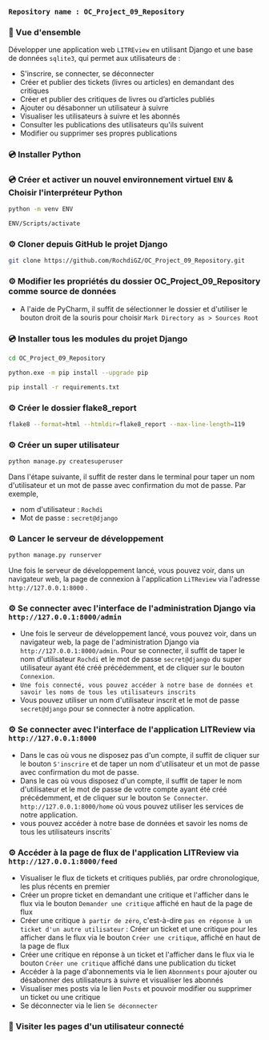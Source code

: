 ### `Repository name : OC_Project_09_Repository`
### 📖 Vue d'ensemble
Développer une application web `LITREview` en utilisant Django et une base de données `sqlite3`, 
qui permet aux utilisateurs de :
- S'inscrire, se connecter, se déconnecter
- Créer et publier des tickets (livres ou articles) en demandant des critiques
- Créer et publier des critiques de livres ou d’articles publiés
- Ajouter ou désabonner un utilisateur à suivre
- Visualiser les utilisateurs à suivre et les abonnés
- Consulter les publications des utilisateurs qu'ils suivent
- Modifier ou supprimer ses propres publications
### 💿 Installer Python
### 💿 Créer et activer un nouvel environnement virtuel `ENV` & Choisir l'interpréteur Python
```bash
python -m venv ENV
```
```bash
ENV/Scripts/activate
```
### ⚙️ Cloner depuis GitHub le projet Django
```bash
git clone https://github.com/RochdiGZ/OC_Project_09_Repository.git
```
### ⚙️ Modifier les propriétés du dossier OC_Project_09_Repository comme source de données
-  A l'aide de PyCharm, il suffit de sélectionner le dossier et d'utiliser le bouton droit de la souris pour choisir 
`Mark Directory as > Sources Root`
### 💿 Installer tous les modules du projet Django
```bash
cd OC_Project_09_Repository
```
```bash
python.exe -m pip install --upgrade pip
``` 
```bash
pip install -r requirements.txt
```
### ⚙️ Créer le dossier flake8_report
```bash
flake8 --format=html --htmldir=flake8_report --max-line-length=119
```
### ⚙️ Créer un super utilisateur
```bash
python manage.py createsuperuser
``` 
Dans l'étape suivante, il suffit de rester dans le terminal pour taper un nom d'utilisateur et un mot de passe 
avec confirmation du mot de passe. Par exemple,
- nom d'utilisateur : `Rochdi`
- Mot de passe : `secret@django`
### ⚙️ Lancer le serveur de développement
```bash
python manage.py runserver
``` 
Une fois le serveur de développement lancé, vous pouvez voir, dans un navigateur web, la page de connexion à 
l'application `LiTReview` via l'adresse `http://127.0.0.1:8000` .
### ⚙️ Se connecter avec l'interface de l'administration Django via `http://127.0.0.1:8000/admin`
- Une fois le serveur de développement lancé, vous pouvez voir, dans un navigateur web, la page de l'administration 
Django via `http://127.0.0.1:8000/admin`. Pour se connecter, il suffit de taper le nom d'utilisateur `Rochdi` et 
le mot de passe `secret@django` du super utilisateur ayant été créé précédemment, et de cliquer sur le bouton 
`Connexion`.
- `Une fois connecté, vous pouvez accéder à notre base de données et savoir les noms de tous les utilisateurs inscrits`
- Vous pouvez utiliser un nom d'utilisateur inscrit et le mot de passe `secret@django` 
pour se connecter à notre application.
### ⚙️ Se connecter avec l'interface de l'application LITReview via `http://127.0.0.1:8000`
- Dans le cas où vous ne disposez pas d'un compte, il suffit de cliquer sur le bouton `S'inscrire` 
et de taper un nom d'utilisateur et un mot de passe avec confirmation du mot de passe.
- Dans le cas où vous disposez d'un compte, il suffit de taper le nom d'utilisateur et le mot de passe de votre compte 
ayant été créé précédemment, et de cliquer sur le bouton `Se Connecter`.
`http://127.0.0.1:8000/home` où vous pouvez utiliser les services de notre application.
- vous pouvez accéder à notre base de données et savoir les noms de tous les utilisateurs inscrits`
### ⚙️ Accéder à la page de flux de l'application LITReview via `http://127.0.0.1:8000/feed`
- Visualiser le flux de tickets et critiques publiés, par ordre chronologique, les plus récents en premier 
- Créer un propre ticket en demandant une critique et l'afficher dans le flux via le bouton 
`Demander une critique` affiché en haut de la page de flux
- Créer une critique `à partir de zéro`, c'est-à-dire `pas en réponse à un ticket d'un autre utilisateur` : 
Créer un ticket et une critique pour les afficher dans le flux via le bouton `Créer une critique`,
affiché en haut de la page de flux
- Créer une critique en réponse à un ticket et l'afficher dans le flux via le bouton `Créer une critique` 
affiché dans une publication du ticket
- Accéder à la page d'abonnements via le lien `Abonnments` pour 
ajouter ou désabonner des utilisateurs à suivre et visualiser les abonnés
- Visualiser mes posts via le lien `Posts` et pouvoir modifier ou supprimer un ticket ou une critique
- Se déconnecter via le lien `Se déconnecter`
### 📖 Visiter les pages d'un utilisateur connecté